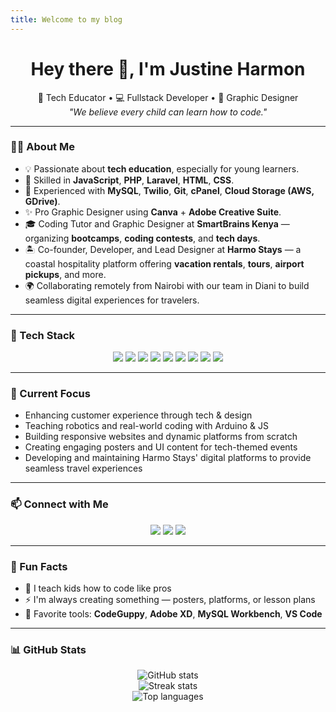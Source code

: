 ```yaml
---
title: Welcome to my blog
---
```


<!-- GitHub Profile README - Dark & Sleek Theme -->

<h1 align="center">Hey there 👋, I'm Justine Harmon</h1>
<p align="center">
  🚀 Tech Educator • 💻 Fullstack Developer • 🎨 Graphic Designer <br>
  <em>"We believe every child can learn how to code."</em>
</p>

---

### 🧑‍💻 About Me

- 💡 Passionate about **tech education**, especially for young learners.
- 🧠 Skilled in **JavaScript**, **PHP**, **Laravel**, **HTML**, **CSS**.
- 🧰 Experienced with **MySQL**, **Twilio**, **Git**, **cPanel**, **Cloud Storage (AWS, GDrive)**.
- ✨ Pro Graphic Designer using **Canva** + **Adobe Creative Suite**.
- 🎓 Coding Tutor and Graphic Designer at **SmartBrains Kenya** — organizing **bootcamps**, **coding contests**, and **tech days**.
- 🏝️ Co-founder, Developer, and Lead Designer at **Harmo Stays** — a coastal hospitality platform offering **vacation rentals**, **tours**, **airport pickups**, and more.
- 🌍 Collaborating remotely from Nairobi with our team in Diani to build seamless digital experiences for travelers.

---

### 🔧 Tech Stack

<p align="center">
  <img src="https://img.shields.io/badge/-JavaScript-F7DF1E?style=for-the-badge&logo=javascript&logoColor=000" />
  <img src="https://img.shields.io/badge/-PHP-777BB4?style=for-the-badge&logo=php&logoColor=fff" />
  <img src="https://img.shields.io/badge/-Laravel-FF2D20?style=for-the-badge&logo=laravel&logoColor=white" />
  <img src="https://img.shields.io/badge/-HTML5-E34F26?style=for-the-badge&logo=html5&logoColor=white" />
  <img src="https://img.shields.io/badge/-CSS3-1572B6?style=for-the-badge&logo=css3&logoColor=white" />
  <img src="https://img.shields.io/badge/-Canva-00C4CC?style=for-the-badge&logo=canva&logoColor=white" />
  <img src="https://img.shields.io/badge/-Adobe-FF0000?style=for-the-badge&logo=adobe&logoColor=white" />
  <img src="https://img.shields.io/badge/-MySQL-4479A1?style=for-the-badge&logo=mysql&logoColor=white" />
  <img src="https://img.shields.io/badge/-Git-F05032?style=for-the-badge&logo=git&logoColor=white" />
</p>

---

### 🚀 Current Focus

- Enhancing customer experience through tech & design  
- Teaching robotics and real-world coding with Arduino & JS  
- Building responsive websites and dynamic platforms from scratch  
- Creating engaging posters and UI content for tech-themed events  
- Developing and maintaining Harmo Stays' digital platforms to provide seamless travel experiences

---

### 📫 Connect with Me

<p align="center">
  <a href="jstnharmon02@gmail.com"><img src="https://img.shields.io/badge/-Email-D14836?style=for-the-badge&logo=gmail&logoColor=white"></a>
  <a href="https://www.linkedin.com/in/yourprofile"><img src="https://img.shields.io/badge/-LinkedIn-0A66C2?style=for-the-badge&logo=linkedin&logoColor=white"></a>
  <a href="https://harmostays.com"><img src="https://img.shields.io/badge/-harmostays.com-111?style=for-the-badge&logo=google-chrome&logoColor=white"></a>
</p>

---

### 🎨 Fun Facts

- 🧠 I teach kids how to code like pros  
- ⚡ I'm always creating something — posters, platforms, or lesson plans  
- 🎯 Favorite tools: **CodeGuppy**, **Adobe XD**, **MySQL Workbench**, **VS Code**  

---

### 📊 GitHub Stats

<p align="center">
  <img src="https://github-readme-stats.vercel.app/api?username=itsriober&show_icons=true&theme=tokyonight" alt="GitHub stats" />
  <br />
  <img src="https://github-readme-streak-stats.herokuapp.com/?user=itsriober&ntheme=tokyonight" alt="Streak stats" />
  <br />
  <img src="https://github-readme-stats.vercel.app/api/top-langs/?username=itsriober&layout=compact&theme=tokyonight" alt="Top languages" />
</p>

